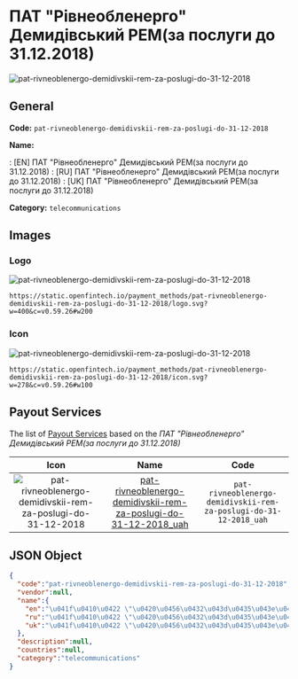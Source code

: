
# ПАТ "Рівнеобленерго" Демидiвський РЕМ(за послуги до 31.12.2018) 
![pat-rivneoblenergo-demidivskii-rem-za-poslugi-do-31-12-2018](https://static.openfintech.io/payment_methods/pat-rivneoblenergo-demidivskii-rem-za-poslugi-do-31-12-2018/logo.svg?w=400&c=v0.59.26#w200)  

## General 
**Code:** `pat-rivneoblenergo-demidivskii-rem-za-poslugi-do-31-12-2018` 
 
**Name:** 
 
:	[EN] ПАТ "Рівнеобленерго" Демидiвський РЕМ(за послуги до 31.12.2018) 
:	[RU] ПАТ "Рівнеобленерго" Демидiвський РЕМ(за послуги до 31.12.2018) 
:	[UK] ПАТ "Рівнеобленерго" Демидiвський РЕМ(за послуги до 31.12.2018) 
 
**Category:** `telecommunications` 
 

## Images 

### Logo 
![pat-rivneoblenergo-demidivskii-rem-za-poslugi-do-31-12-2018](https://static.openfintech.io/payment_methods/pat-rivneoblenergo-demidivskii-rem-za-poslugi-do-31-12-2018/logo.svg?w=400&c=v0.59.26#w200)  

```
https://static.openfintech.io/payment_methods/pat-rivneoblenergo-demidivskii-rem-za-poslugi-do-31-12-2018/logo.svg?w=400&c=v0.59.26#w200
```  

### Icon 
![pat-rivneoblenergo-demidivskii-rem-za-poslugi-do-31-12-2018](https://static.openfintech.io/payment_methods/pat-rivneoblenergo-demidivskii-rem-za-poslugi-do-31-12-2018/icon.svg?w=278&c=v0.59.26#w100)  

```
https://static.openfintech.io/payment_methods/pat-rivneoblenergo-demidivskii-rem-za-poslugi-do-31-12-2018/icon.svg?w=278&c=v0.59.26#w100
```  

## Payout Services 
 
The list of [Payout Services](/payout-services/) based on the _ПАТ "Рівнеобленерго" Демидiвський РЕМ(за послуги до 31.12.2018)_ 

|Icon|Name|Code| 
|:---:|:---:|:---:| 
|![pat-rivneoblenergo-demidivskii-rem-za-poslugi-do-31-12-2018](https://static.openfintech.io/payout_methods/pat-rivneoblenergo-demidivskii-rem-za-poslugi-do-31-12-2018/icon.svg?w=278&c=v0.59.26#w40) |[pat-rivneoblenergo-demidivskii-rem-za-poslugi-do-31-12-2018_uah](/payout-services/pat-rivneoblenergo-demidivskii-rem-za-poslugi-do-31-12-2018_uah/)|`pat-rivneoblenergo-demidivskii-rem-za-poslugi-do-31-12-2018_uah`| 
 

## JSON Object 

```json
{
  "code":"pat-rivneoblenergo-demidivskii-rem-za-poslugi-do-31-12-2018",
  "vendor":null,
  "name":{
    "en":"\u041f\u0410\u0422 \"\u0420\u0456\u0432\u043d\u0435\u043e\u0431\u043b\u0435\u043d\u0435\u0440\u0433\u043e\" \u0414\u0435\u043c\u0438\u0434i\u0432\u0441\u044c\u043a\u0438\u0439 \u0420\u0415\u041c(\u0437\u0430 \u043f\u043e\u0441\u043b\u0443\u0433\u0438 \u0434\u043e 31.12.2018)",
    "ru":"\u041f\u0410\u0422 \"\u0420\u0456\u0432\u043d\u0435\u043e\u0431\u043b\u0435\u043d\u0435\u0440\u0433\u043e\" \u0414\u0435\u043c\u0438\u0434i\u0432\u0441\u044c\u043a\u0438\u0439 \u0420\u0415\u041c(\u0437\u0430 \u043f\u043e\u0441\u043b\u0443\u0433\u0438 \u0434\u043e 31.12.2018)",
    "uk":"\u041f\u0410\u0422 \"\u0420\u0456\u0432\u043d\u0435\u043e\u0431\u043b\u0435\u043d\u0435\u0440\u0433\u043e\" \u0414\u0435\u043c\u0438\u0434i\u0432\u0441\u044c\u043a\u0438\u0439 \u0420\u0415\u041c(\u0437\u0430 \u043f\u043e\u0441\u043b\u0443\u0433\u0438 \u0434\u043e 31.12.2018)"
  },
  "description":null,
  "countries":null,
  "category":"telecommunications"
}
```  
